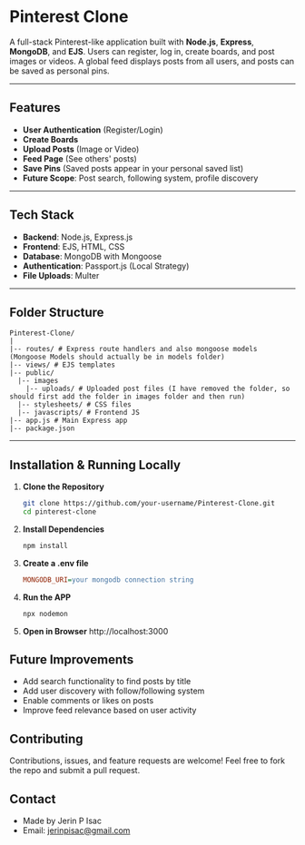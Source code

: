 #  Pinterest Clone

A full-stack Pinterest-like application built with **Node.js**, **Express**, **MongoDB**, and **EJS**. Users can register, log in, create boards, and post images or videos. A global feed displays posts from all users, and posts can be saved as personal pins.

---

##  Features

-  **User Authentication** (Register/Login)
-  **Create Boards**
-  **Upload Posts** (Image or Video)
-  **Feed Page** (See others' posts)
-  **Save Pins** (Saved posts appear in your personal saved list)
-  **Future Scope**: Post search, following system, profile discovery

---

##  Tech Stack

- **Backend**: Node.js, Express.js
- **Frontend**: EJS, HTML, CSS
- **Database**: MongoDB with Mongoose
- **Authentication**: Passport.js (Local Strategy)
- **File Uploads**: Multer

---

##  Folder Structure

```
Pinterest-Clone/
|
|-- routes/ # Express route handlers and also mongoose models (Mongoose Models should actually be in models folder)
|-- views/ # EJS templates
|-- public/
  |-- images
    |-- uploads/ # Uploaded post files (I have removed the folder, so should first add the folder in images folder and then run)
  |-- stylesheets/ # CSS files
  |-- javascripts/ # Frontend JS
|-- app.js # Main Express app
|-- package.json

```
---

##  Installation & Running Locally

1. **Clone the Repository**
   ```bash
   git clone https://github.com/your-username/Pinterest-Clone.git
   cd pinterest-clone

2. **Install Dependencies**
   ```bash
   npm install

3. **Create a .env file**
   ```ini
   MONGODB_URI=your mongodb connection string

4. **Run the APP**
   ```bash
   npx nodemon

5. **Open in Browser**
   http://localhost:3000

## Future Improvements
- Add search functionality to find posts by title
- Add user discovery with follow/following system
- Enable comments or likes on posts
- Improve feed relevance based on user activity

## Contributing
Contributions, issues, and feature requests are welcome!
Feel free to fork the repo and submit a pull request.

## Contact
- Made by Jerin P Isac
- Email: jerinpisac@gmail.com
